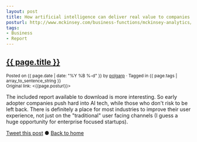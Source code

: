 ```yaml
---
layout: post
title: How artificial intelligence can deliver real value to companies
posturl: http://www.mckinsey.com/business-functions/mckinsey-analytics/our-insights/how-artificial-intelligence-can-deliver-real-value-to-companies
tags:
- Business
- Report
---
```


## [{{ page.title }}]({{page.posturl}})
<small>Posted on {{ page.date | date: "%Y %B %-d" }} by <a href="https://twitter.com/polgarp">polgarp</a> &middot; Tagged in {{ page.tags | array_to_sentence_string }}</small>  
<small>Original link: <{{page.posturl}}></small>

The included report available to download is more interesting. So early adopter companies push hard into AI tech, while those who don't risk to be left back. There is definitely a place for most industries to improve their user experience, not just on the "traditional" user facing channels (I guess a huge opportunity for enterprise focused startups).

<!--more-->
<a href="http://twitter.com/share?text={{page.title}}&url={{site.site_baseurl}}{{page.url}}&via=polgarp" target="_blank">Tweet this post</a> &#x25cf; <a href="{{ site.baseurl }}">Back to home</a>
